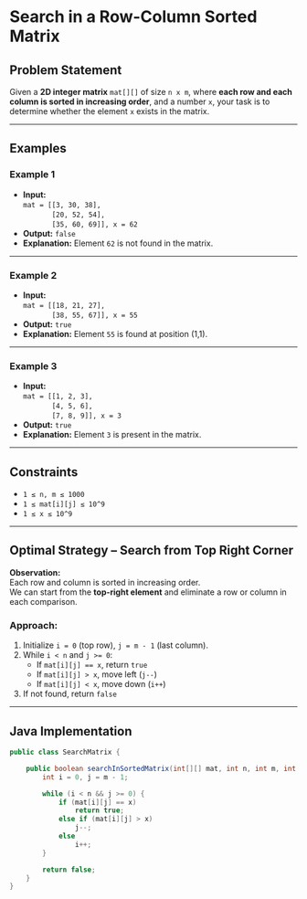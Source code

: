 # Search in a Row-Column Sorted Matrix

## Problem Statement

Given a **2D integer matrix** `mat[][]` of size `n x m`, where **each row and each column is sorted in increasing order**, and a number `x`, your task is to determine whether the element `x` exists in the matrix.

---

## Examples

### Example 1

- **Input:**  
  `mat = [[3, 30, 38],`  
  `       [20, 52, 54],`  
  `       [35, 60, 69]], x = 62`  
- **Output:** `false`  
- **Explanation:** Element `62` is not found in the matrix.

---

### Example 2

- **Input:**  
  `mat = [[18, 21, 27],`  
  `       [38, 55, 67]], x = 55`  
- **Output:** `true`  
- **Explanation:** Element `55` is found at position (1,1).

---

### Example 3

- **Input:**  
  `mat = [[1, 2, 3],`  
  `       [4, 5, 6],`  
  `       [7, 8, 9]], x = 3`  
- **Output:** `true`  
- **Explanation:** Element `3` is present in the matrix.

---

## Constraints

- `1 ≤ n, m ≤ 1000`
- `1 ≤ mat[i][j] ≤ 10^9`
- `1 ≤ x ≤ 10^9`

---

## Optimal Strategy – Search from Top Right Corner

**Observation:**  
Each row and column is sorted in increasing order.  
We can start from the **top-right element** and eliminate a row or column in each comparison.

### Approach:

1. Initialize `i = 0` (top row), `j = m - 1` (last column).
2. While `i < n` and `j >= 0`:
   - If `mat[i][j] == x`, return `true`
   - If `mat[i][j] > x`, move left (`j--`)
   - If `mat[i][j] < x`, move down (`i++`)
3. If not found, return `false`

---

## Java Implementation

```java
public class SearchMatrix {

    public boolean searchInSortedMatrix(int[][] mat, int n, int m, int x) {
        int i = 0, j = m - 1;

        while (i < n && j >= 0) {
            if (mat[i][j] == x)
                return true;
            else if (mat[i][j] > x)
                j--;
            else
                i++;
        }

        return false;
    }
}